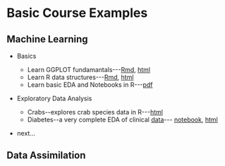# Basic Course Examples

## Machine Learning

- Basics
   - Learn GGPLOT fundamantals---[Rmd](learn_GGPLOT.Rmd), [html](learn_GGPLOT.html)
   - Learn R data structures---[Rmd](R-data-struct.Rmd), [html](R-data-struct.html)
   - Learn basic EDA and Notebooks in R---[pdf](learn_NB_EDA.pdf)
- Exploratory Data Analysis
   - Crabs--explores crab species data in R---[html](EDA_crabs.html)
   - Diabetes--a very complete EDA of clinical [data](pima-indians-diabetes.csv)--- [notebook](pima-indians-diabetes-EDA.ipynb), [html](pima-indians-diabetes-EDA.html)
 
- next... 





## Data Assimilation